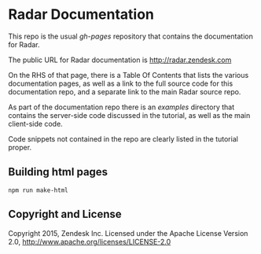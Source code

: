 # Radar Documentation

This repo is the usual *gh-pages* repository that contains the documentation for Radar.  

The public URL for Radar documentation is http://radar.zendesk.com

On the RHS of that page, there is a Table Of Contents that lists the various documentation pages, as well as a link to the full source code for this documentation repo, and a separate link to the main Radar source repo.

As part of the documentation repo there is an *examples* directory that contains the server-side code discussed in the tutorial, as well as the main client-side code.

Code snippets not contained in the repo are clearly listed in the tutorial proper.

## Building html pages
```
npm run make-html
```

## Copyright and License

Copyright 2015, Zendesk Inc. Licensed under the Apache License Version 2.0, http://www.apache.org/licenses/LICENSE-2.0
